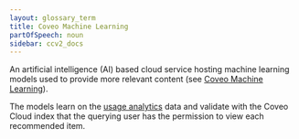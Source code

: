 ```yaml
---
layout: glossary_term
title: Coveo Machine Learning
partOfSpeech: noun
sidebar: ccv2_docs
---
```


An artificial intelligence (AI) based cloud service hosting machine learning models used to provide more relevant content (see [Coveo Machine Learning](http://www.coveo.com/go?dest=cloudhelp&lcid=9&context=177)).

The models learn on the [usage analytics](usage-analytics.md) data and validate with the Coveo Cloud index that the querying user has the permission to view each recommended item. 

